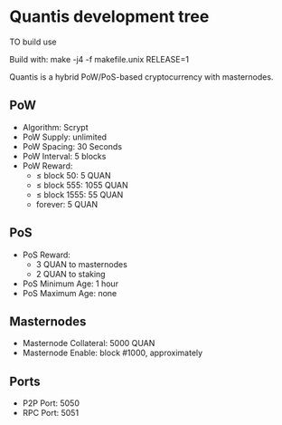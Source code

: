 # Quantis development tree

TO build use

Build with:  make -j4 -f makefile.unix RELEASE=1

Quantis is a hybrid PoW/PoS-based cryptocurrency with masternodes.

## PoW
* Algorithm: Scrypt
* PoW Supply: unlimited
* PoW Spacing: 30 Seconds
* PoW Interval: 5 blocks 
* PoW Reward:
    * &le; block 50: 5 QUAN
    * &le; block 555: 1055 QUAN
    * &le; block 1555: 55 QUAN
    * forever:  5 QUAN

## PoS
* PoS Reward:
    * 3 QUAN to masternodes
    * 2 QUAN to staking
* PoS Minimum Age: 1 hour
* PoS Maximum Age: none

## Masternodes
* Masternode Collateral: 5000 QUAN
* Masternode Enable:  block #1000, approximately

## Ports
* P2P Port: 5050
* RPC Port: 5051